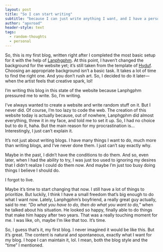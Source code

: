 ```yaml
---
layout: post
title: "So I can start writing"
subtitle: "because I can just write anything I want, and I have a personal website now (!!)"
author: "apxroad"
header-style: text
tags:
  - random-thoughts
  - personal
---
```

So, this is my first blog, written right after I completed the most basic setup for it with the help of [Lanphgphm](https://lanphgphm.github.io/). 
At this point, I haven’t changed the background for the website yet; it’s still taken from the template of [Hyduf](https://github.com/hynduf). Choosing an appropriate background isn’t a basic task. It takes a lot of time to find the right one. And you don’t rush art. So, I decided to do it later—when the artist feels that creative spark, lol!

I’m writing this blog in this state of the website because Lanphgphm pressured me to write. So, I’m writing.

I’ve always wanted to create a website and write random stuff on it. But I never did. Of course, I’m too lazy to code the web. The creation of this website today is actually because, out of nowhere, Lanphgphm did almost everything, threw it in my face, and told me to set it up. So, I had no choice but to do it, haha. But the main reason for my procrastination is… Interestingly, I just can’t explain it.

It’s not just about writing blogs. I have many things I want to do, much more than writing blogs, and I’ve never done them. I just can’t say exactly why.

Maybe in the past, I didn’t have the conditions to do them. And so, even later, when I had the ability to try, I was just too used to ignoring my desires that I didn’t realize I could do them now. And maybe I’m just too busy doing things I believe I should do.

I forgot to live.

Maybe it’s time to start changing that now. I still have a lot of things to prioritize. But luckily, I think I have a small freedom that’s big enough to do what I want now. Lately, Lanphgphm’s boyfriend, a really great guy actually, said to me: *“Do what you have to do, then do what you want to do,”* when he talked about his situation. He looked so happy, finally able to do things that make him happy after two years. That was a really touching moment for me. I was like, oh, maybe I’m like that too. It’s time.

So, I guess that’s it, my first blog. I never imagined it would be like this. But it’s great. The content is natural and spontaneous, exactly what I want for my blog. I hope I can maintain it, lol. I mean, both the blog style and the “time” I mentioned.